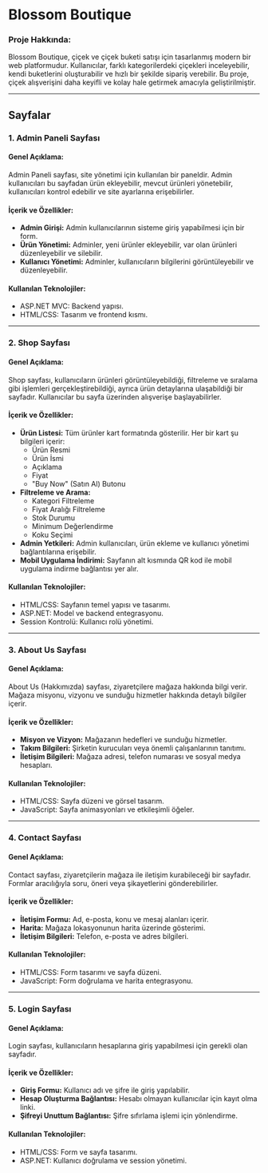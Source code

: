 
<!DOCTYPE html>
<html lang="tr">
<head>
    <meta charset="UTF-8">
    <meta name="viewport" content="width=device-width, initial-scale=1.0">
 
</head>
<body>
    <h1>Blossom Boutique</h1>
    <h3>Proje Hakkında:</h3>
    <p>Blossom Boutique, çiçek ve çiçek buketi satışı için tasarlanmış modern bir web platformudur. Kullanıcılar, farklı kategorilerdeki çiçekleri inceleyebilir, kendi buketlerini oluşturabilir ve hızlı bir şekilde sipariş verebilir. Bu proje, çiçek alışverişini daha keyifli ve kolay hale getirmek amacıyla geliştirilmiştir.</p>
    <hr>
    <h2>Sayfalar</h2>
    <h3>1. Admin Paneli Sayfası</h3>
    <h4>Genel Açıklama:</h4>
    <p>Admin Paneli sayfası, site yönetimi için kullanılan bir paneldir. Admin kullanıcıları bu sayfadan ürün ekleyebilir, mevcut ürünleri yönetebilir, kullanıcıları kontrol edebilir ve site ayarlarına erişebilirler.</p>
    <h4>İçerik ve Özellikler:</h4>
    <ul>
        <li><strong>Admin Girişi:</strong> Admin kullanıcılarının sisteme giriş yapabilmesi için bir form.</li>
        <li><strong>Ürün Yönetimi:</strong> Adminler, yeni ürünler ekleyebilir, var olan ürünleri düzenleyebilir ve silebilir.</li>
        <li><strong>Kullanıcı Yönetimi:</strong> Adminler, kullanıcıların bilgilerini görüntüleyebilir ve düzenleyebilir.</li>
    </ul>
    <h4>Kullanılan Teknolojiler:</h4>
    <ul>
        <li>ASP.NET MVC: Backend yapısı.</li>
        <li>HTML/CSS: Tasarım ve frontend kısmı.</li>
    </ul>
   <hr>
    <h3>2. Shop Sayfası</h3>
    <h4>Genel Açıklama:</h4>
    <p>Shop sayfası, kullanıcıların ürünleri görüntüleyebildiği, filtreleme ve sıralama gibi işlemleri gerçekleştirebildiği, ayrıca ürün detaylarına ulaşabildiği bir sayfadır. Kullanıcılar bu sayfa üzerinden alışverişe başlayabilirler.</p>
    <h4>İçerik ve Özellikler:</h4>
    <ul>
        <li><strong>Ürün Listesi:</strong> Tüm ürünler kart formatında gösterilir. Her bir kart şu bilgileri içerir:
            <ul>
                <li>Ürün Resmi</li>
                <li>Ürün İsmi</li>
                <li>Açıklama</li>
                <li>Fiyat</li>
                <li>"Buy Now" (Satın Al) Butonu</li>
            </ul>
        </li>
        <li><strong>Filtreleme ve Arama:</strong>
            <ul>
                <li>Kategori Filtreleme</li>
                <li>Fiyat Aralığı Filtreleme</li>
                <li>Stok Durumu</li>
                <li>Minimum Değerlendirme</li>
                <li>Koku Seçimi</li>
            </ul>
        </li>
        <li><strong>Admin Yetkileri:</strong> Admin kullanıcıları, ürün ekleme ve kullanıcı yönetimi bağlantılarına erişebilir.</li>
        <li><strong>Mobil Uygulama İndirimi:</strong> Sayfanın alt kısmında QR kod ile mobil uygulama indirme bağlantısı yer alır.</li>
    </ul>
    <h4>Kullanılan Teknolojiler:</h4>
    <ul>
        <li>HTML/CSS: Sayfanın temel yapısı ve tasarımı.</li>
        <li>ASP.NET: Model ve backend entegrasyonu.</li>
        <li>Session Kontrolü: Kullanıcı rolü yönetimi.</li>
    </ul>
    <hr>
    <h3>3. About Us Sayfası</h3>
    <h4>Genel Açıklama:</h4>
    <p>About Us (Hakkımızda) sayfası, ziyaretçilere mağaza hakkında bilgi verir. Mağaza misyonu, vizyonu ve sunduğu hizmetler hakkında detaylı bilgiler içerir.</p>
    <h4>İçerik ve Özellikler:</h4>
    <ul>
        <li><strong>Misyon ve Vizyon:</strong> Mağazanın hedefleri ve sunduğu hizmetler.</li>
        <li><strong>Takım Bilgileri:</strong> Şirketin kurucuları veya önemli çalışanlarının tanıtımı.</li>
        <li><strong>İletişim Bilgileri:</strong> Mağaza adresi, telefon numarası ve sosyal medya hesapları.</li>
    </ul>
    <h4>Kullanılan Teknolojiler:</h4>
    <ul>
        <li>HTML/CSS: Sayfa düzeni ve görsel tasarım.</li>
        <li>JavaScript: Sayfa animasyonları ve etkileşimli öğeler.</li>
    </ul>
    <hr>
    <h3>4. Contact Sayfası</h3>
    <h4>Genel Açıklama:</h4>
    <p>Contact sayfası, ziyaretçilerin mağaza ile iletişim kurabileceği bir sayfadır. Formlar aracılığıyla soru, öneri veya şikayetlerini gönderebilirler.</p>
    <h4>İçerik ve Özellikler:</h4>
    <ul>
        <li><strong>İletişim Formu:</strong> Ad, e-posta, konu ve mesaj alanları içerir.</li>
        <li><strong>Harita:</strong> Mağaza lokasyonunun harita üzerinde gösterimi.</li>
        <li><strong>İletişim Bilgileri:</strong> Telefon, e-posta ve adres bilgileri.</li>
    </ul>
    <h4>Kullanılan Teknolojiler:</h4>
    <ul>
        <li>HTML/CSS: Form tasarımı ve sayfa düzeni.</li>
        <li>JavaScript: Form doğrulama ve harita entegrasyonu.</li>
    </ul>
    <hr>
    <h3>5. Login Sayfası</h3>
    <h4>Genel Açıklama:</h4>
    <p>Login sayfası, kullanıcıların hesaplarına giriş yapabilmesi için gerekli olan sayfadır.</p>
    <h4>İçerik ve Özellikler:</h4>
    <ul>
        <li><strong>Giriş Formu:</strong> Kullanıcı adı ve şifre ile giriş yapılabilir.</li>
        <li><strong>Hesap Oluşturma Bağlantısı:</strong> Hesabı olmayan kullanıcılar için kayıt olma linki.</li>
        <li><strong>Şifreyi Unuttum Bağlantısı:</strong> Şifre sıfırlama işlemi için yönlendirme.</li>
    </ul>
    <h4>Kullanılan Teknolojiler:</h4>
    <ul>
        <li>HTML/CSS: Form ve sayfa tasarımı.</li>
        <li>ASP.NET: Kullanıcı doğrulama ve session yönetimi.</li>
    </ul>
</body>
</html>
